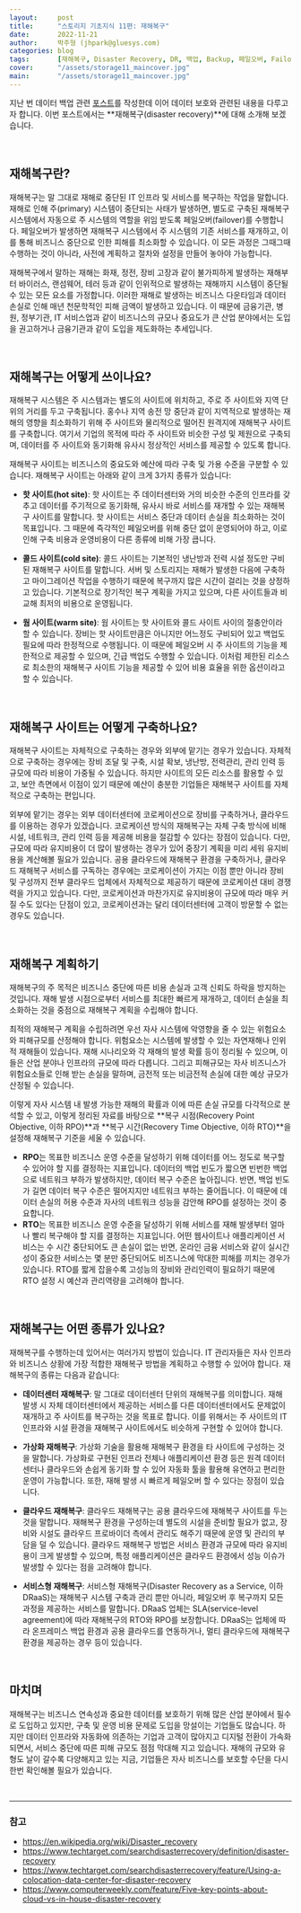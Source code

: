 ```yaml
---
layout:     post
title:      "스토리지 기초지식 11편: 재해복구"
date:       2022-11-21
author:     박주형 (jhpark@gluesys.com)
categories: blog
tags:       [재해복구, Disaster Recovery, DR, 백업, Backup, 페일오버, Failover, RPO, RTO]
cover:      "/assets/storage11_maincover.jpg"
main:       "/assets/storage11_maincover.jpg"
---
```


 지난 번 데이터 백업 관련 [포스트](https://tech.gluesys.com/blog/2021/09/23/storage_10.html)를 작성한데 이어 데이터 보호와 관련된 내용을 다루고자 합니다. 이번 포스트에서는 **재해복구(disaster recovery)**에 대해 소개해 보겠습니다.

&nbsp;

## 재해복구란?
  
재해복구는 말 그대로 재해로 중단된 IT 인프라 및 서비스를 복구하는 작업을 말합니다. 재해로 인해 주(primary) 시스템이 중단되는 사태가 발생하면, 별도로 구축된 재해복구 시스템에서 자동으로 주 시스템의 역할을 위임 받도록 페일오버(failover)를 수행합니다. 페일오버가 발생하면 재해복구 시스템에서 주 시스템의 기존 서비스를 재개하고, 이를 통해 비즈니스 중단으로 인한 피해를 최소화할 수 있습니다. 이 모든 과정은 그때그때 수행하는 것이 아니라, 사전에 계획하고 절차와 설정을 만들어 놓아야 가능합니다.  

재해복구에서 말하는 재해는 화재, 정전, 장비 고장과 같이 불가피하게 발생하는 재해부터 바이러스, 랜섬웨어, 테러 등과 같이 인위적으로 발생하는 재해까지 시스템이 중단될 수 있는 모든 요소를 가정합니다. 이러한 재해로 발생하는 비즈니스 다운타임과 데이터 손실로 인해 매년 천문학적인 피해 금액이 발생하고 있습니다. 이 때문에 금융기관, 병원, 정부기관, IT 서비스업과 같이 비즈니스의 규모나 중요도가 큰 산업 분야에서는 도입을 권고하거나 금융기관과 같이 도입을 제도화하는 추세입니다.  

&nbsp;

## 재해복구는 어떻게 쓰이나요?
  
재해복구 시스템은 주 시스템과는 별도의 사이트에 위치하고, 주로 주 사이트와 지역 단위의 거리를 두고 구축됩니다. 홍수나 지역 송전 망 중단과 같이 지역적으로 발생하는 재해의 영향을 최소화하기 위해 주 사이트와 물리적으로 떨어진 원격지에 재해복구 사이트를 구축합니다. 여기서 기업의 목적에 따라 주 사이트와 비슷한 구성 및 제원으로 구축되며, 데이터를 주 사이트와 동기화해 유사시 정상적인 서비스를 제공할 수 있도록 합니다.  

재해복구 사이트는 비즈니스의 중요도와 예산에 따라 구축 및 가용 수준을 구분할 수 있습니다. 재해복구 사이트는 아래와 같이 크게 3가지 종류가 있습니다:  
  
 * **핫 사이트(hot site)**: 핫 사이트는 주 데이터센터와 거의 비슷한 수준의 인프라를 갖추고 데이터를 주기적으로 동기화해, 유사시 바로 서비스를 재개할 수 있는 재해복구 사이트를 말합니다. 핫 사이트는 서비스 중단과 데이터 손실을 최소화하는 것이 목표입니다. 그 때문에 즉각적인 페일오버를 위해 중단 없이 운영되어야 하고, 이로 인해 구축 비용과 운영비용이 다른 종류에 비해 가장 큽니다.  
 
 * **콜드 사이트(cold site)**: 콜드 사이트는 기본적인 냉난방과 전력 시설 정도만 구비된 재해복구 사이트를 말합니다. 서버 및 스토리지는 재해가 발생한 다음에 구축하고 마이그레이션 작업을 수행하기 때문에 복구까지 많은 시간이 걸리는 것을 상정하고 있습니다. 기본적으로 장기적인 복구 계획을 가지고 있으며, 다른 사이트들과 비교해 최저의 비용으로 운영됩니다.  
 
 * **웜 사이트(warm site)**: 웜 사이트는 핫 사이트와 콜드 사이트 사이의 절충안이라 할 수 있습니다. 장비는 핫 사이트만큼은 아니지만 어느정도 구비되어 있고 백업도 필요에 따라 한정적으로 수행됩니다. 이 때문에 페일오버 시 주 사이트의 기능을 제한적으로 제공할 수 있으며, 긴급 백업도 수행할 수 있습니다. 이처럼 제한된 리소스로 최소한의 재해복구 사이트 기능을 제공할 수 있어 비용 효율을 위한 옵션이라고 할 수 있습니다.  

&nbsp;

## 재해복구 사이트는 어떻게 구축하나요?
  
재해복구 사이트는 자체적으로 구축하는 경우와 외부에 맡기는 경우가 있습니다. 자체적으로 구축하는 경우에는 장비 조달 및 구축, 시설 확보, 냉난방, 전력관리, 관리 인력 등 규모에 따라 비용이 가중될 수 있습니다. 하지만 사이트의 모든 리소스를 활용할 수 있고, 보안 측면에서 이점이 있기 때문에 예산이 충분한 기업들은 재해복구 사이트를 자체적으로 구축하는 편입니다.  

외부에 맡기는 경우는 외부 데이터센터에 코로케이션으로 장비를 구축하거나, 클라우드를 이용하는 경우가 있겠습니다. 코로케이션 방식의 재해복구는 자체 구축 방식에 비해 시설, 네트워크, 관리 인력 등을 제공해 비용을 절감할 수 있다는 장점이 있습니다. 다만, 규모에 따라 유지비용이 더 많이 발생하는 경우가 있어 중장기 계획을 미리 세워 유지비용을 계산해볼 필요가 있습니다. 공용 클라우드에 재해복구 환경을 구축하거나, 클라우드 재해복구 서비스를 구독하는 경우에는 코로케이션이 가지는 이점 뿐만 아니라 장비 및 구성까지 전부 클라우드 업체에서 자체적으로 제공하기 때문에 코로케이션 대비 경쟁력을 가지고 있습니다. 다만, 코로케이션과 마찬가지로 유지비용이 규모에 따라 매우 커질 수도 있다는 단점이 있고, 코로케이션과는 달리 데이터센터에 고객이 방문할 수 없는 경우도 있습니다.  

&nbsp;

## 재해복구 계획하기
  
재해복구의 주 목적은 비즈니스 중단에 따른 비용 손실과 고객 신뢰도 하락을 방지하는 것입니다. 재해 발생 시점으로부터 서비스를 최대한 빠르게 재개하고, 데이터 손실을 최소화하는 것을 중점으로 재해복구 계획을 수립해야 합니다.  

최적의 재해복구 계획을 수립하려면 우선 자사 시스템에 악영향을 줄 수 있는 위험요소와 피해규모를 산정해야 합니다. 위험요소는 시스템에 발생할 수 있는 자연재해나 인위적 재해들이 있습니다. 재해 시나리오와 각 재해의 발생 확률 등이 정리될 수 있으며, 이들은 산업 분야나 인프라의 규모에 따라 다릅니다. 그리고 피해규모는 자사 비즈니스가 위험요소들로 인해 받는 손실을 말하며, 금전적 또는 비금전적 손실에 대한 예상 규모가 산정될 수 있습니다.  

이렇게 자사 시스템 내 발생 가능한 재해의 확률과 이에 따른 손실 규모를 다각적으로 분석할 수 있고, 이렇게 정리된 자료를 바탕으로 **복구 시점(Recovery Point Objective, 이하 RPO)**과 **복구 시간(Recovery Time Objective, 이하 RTO)**을 설정해 재해복구 기준을 세울 수 있습니다.  

 * **RPO**는 목표한 비즈니스 운영 수준을 달성하기 위해 데이터를 어느 정도로 복구할 수 있어야 할 지를 결정하는 지표입니다. 데이터의 백업 빈도가 짧으면 빈번한 백업으로 네트워크 부하가 발생하지만, 데이터 복구 수준은 높아집니다. 반면, 백업 빈도가 길면 데이터 복구 수준은 떨어지지만 네트워크 부하는 줄어듭니다. 이 때문에 데이터 손실의 허용 수준과 자사의 네트워크 성능을 감안해 RPO를 설정하는 것이 중요합니다.
 * **RTO**는 목표한 비즈니스 운영 수준을 달성하기 위해 서비스를 재해 발생부터 얼마나 빨리 복구해야 할 지를 결정하는 지표입니다. 어떤 웹사이트나 애플리케이션 서비스는 수 시간 중단되어도 큰 손실이 없는 반면, 온라인 금융 서비스와 같이 실시간성이 중요한 서비스는 몇 분만 중단되어도 비즈니스에 막대한 피해를 끼치는 경우가 있습니다. RTO를 짧게 잡을수록 고성능의 장비와 관리인력이 필요하기 때문에 RTO 설정 시 예산과 관리역량을 고려해야 합니다.

&nbsp;

## 재해복구는 어떤 종류가 있나요?
  
재해복구를 수행하는데 있어서는 여러가지 방법이 있습니다. IT 관리자들은 자사 인프라와 비즈니스 상황에 가장 적합한 재해복구 방법을 계획하고 수행할 수 있어야 합니다. 재해복구의 종류는 다음과 같습니다:  

 * **데이터센터 재해복구**: 말 그대로 데이터센터 단위의 재해복구를 의미합니다. 재해 발생 시 자체 데이터센터에서 제공하는 서비스를 다른 데이터센터에서도 문제없이 재개하고 주 사이트를 복구하는 것을 목표로 합니다. 이를 위해서는 주 사이트의 IT 인프라와 시설 환경을 재해복구 사이트에서도 비슷하게 구현할 수 있어야 합니다.  

 * **가상화 재해복구**: 가상화 기술을 활용해 재해복구 환경을 타 사이트에 구성하는 것을 말합니다. 가상화로 구현된 인프라 전체나 애플리케이션 환경 등은 원격 데이터센터나 클라우드와 손쉽게 동기화 할 수 있어 자동화 툴을 활용해 유연하고 편리한 운영이 가능합니다. 또한, 재해 발생 시 빠르게 페일오버 할 수 있다는 장점이 있습니다.  

 * **클라우드 재해복구**: 클라우드 재해복구는 공용 클라우드에 재해복구 사이트를 두는 것을 말합니다. 재해복구 환경을 구성하는데 별도의 시설을 준비할 필요가 없고, 장비와 시설도 클라우드 프로바이더 측에서 관리도 해주기 때문에 운영 및 관리의 부담을 덜 수 있습니다. 클라우드 재해복구 방법은 서비스 환경과 규모에 따라 유지비용이 크게 발생할 수 있으며, 특정 애플리케이션은 클라우드 환경에서 성능 이슈가 발생할 수 있다는 점을 고려해야 합니다.  

 * **서비스형 재해복구**: 서비스형 재해복구(Disaster Recovery as a Service, 이하 DRaaS)는 재해복구 시스템 구축과 관리 뿐만 아니라, 페일오버 후 복구까지 모든 과정을 제공하는 서비스를 말합니다. DRaaS 업체는 SLA(service-level agreement)에 따라 재해복구의 RTO와 RPO를 보장합니다. DRaaS는 업체에 따라 온프레미스 백업 환경과 공용 클라우드를 연동하거나, 멀티 클라우드에 재해복구 환경을 제공하는 경우 등이 있습니다.  

&nbsp;

## 마치며
  
재해복구는 비즈니스 연속성과 중요한 데이터를 보호하기 위해 많은 산업 분야에서 필수로 도입하고 있지만, 구축 및 운영 비용 문제로 도입을 망설이는 기업들도 많습니다. 하지만 데이터 인프라와 자동화에 의존하는 기업과 고객이 많아지고 디지털 전환이 가속화되면서, 서비스 중단에 따른 피해 규모도 점점 막대해 지고 있습니다. 재해의 규모와 유형도 날이 갈수록 다양해지고 있는 지금, 기업들은 자사 비즈니스를 보호할 수단을 다시 한번 확인해볼 필요가 있습니다.  

&nbsp;

---

### 참고

 * https://en.wikipedia.org/wiki/Disaster_recovery  
 * https://www.techtarget.com/searchdisasterrecovery/definition/disaster-recovery  
 * https://www.techtarget.com/searchdisasterrecovery/feature/Using-a-colocation-data-center-for-disaster-recovery  
 * https://www.computerweekly.com/feature/Five-key-points-about-cloud-vs-in-house-disaster-recovery  
